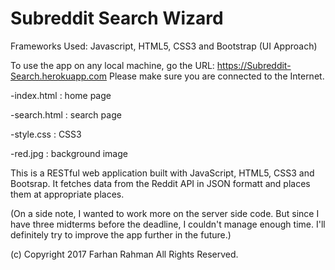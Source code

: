 # Subreddit Search Wizard

Frameworks Used: Javascript, HTML5, CSS3 and Bootstrap (UI Approach)

To use the app on any local machine, go the URL: https://Subreddit-Search.herokuapp.com
Please make sure you are connected to the Internet.

-index.html : home page <br/>

-search.html : search page

-style.css : CSS3

-red.jpg : background image






This is a RESTful web application built with JavaScript, HTML5, CSS3 and Bootsrap. It fetches data from the Reddit API in JSON formatt and places them at appropriate places.

(On a side note, I wanted to work more on the server side code. But since I have three midterms before the deadline, I couldn't manage enough time. I'll definitely try to improve the app further in the future.)

(c) Copyright 2017 Farhan Rahman 
All Rights Reserved.
